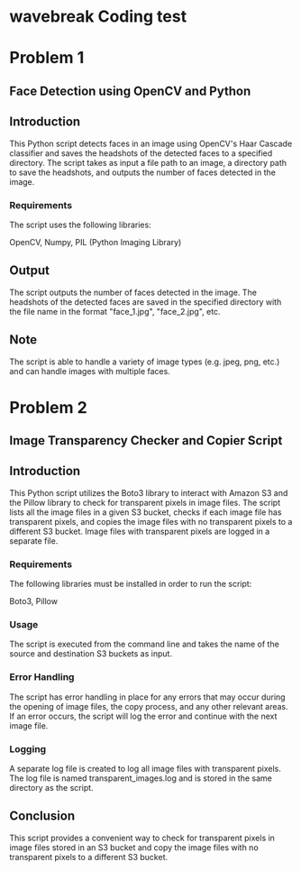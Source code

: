 # wavebreak Coding test

# Problem 1
## Face Detection using OpenCV and Python

## Introduction
This Python script detects faces in an image using OpenCV's Haar Cascade classifier and saves the headshots of the detected faces to a specified directory. The script takes as input a file path to an image, a directory path to save the headshots, and outputs the number of faces detected in the image.

### Requirements
The script uses the following libraries:

OpenCV,
Numpy,
PIL (Python Imaging Library)

## Output
The script outputs the number of faces detected in the image. The headshots of the detected faces are saved in the specified directory with the file name in the format "face_1.jpg", "face_2.jpg", etc.

## Note
The script is able to handle a variety of image types (e.g. jpeg, png, etc.) and can handle images with multiple faces.

# Problem 2

## Image Transparency Checker and Copier Script
## Introduction
This Python script utilizes the Boto3 library to interact with Amazon S3 and the Pillow library to check for transparent pixels in image files. The script lists all the image files in a given S3 bucket, checks if each image file has transparent pixels, and copies the image files with no transparent pixels to a different S3 bucket. Image files with transparent pixels are logged in a separate file.

### Requirements
The following libraries must be installed in order to run the script:

Boto3,
Pillow

### Usage
The script is executed from the command line and takes the name of the source and destination S3 buckets as input. 

### Error Handling
The script has error handling in place for any errors that may occur during the opening of image files, the copy process, and any other relevant areas. If an error occurs, the script will log the error and continue with the next image file.

### Logging
A separate log file is created to log all image files with transparent pixels. The log file is named transparent_images.log and is stored in the same directory as the script.

## Conclusion
This script provides a convenient way to check for transparent pixels in image files stored in an S3 bucket and copy the image files with no transparent pixels to a different S3 bucket. 
